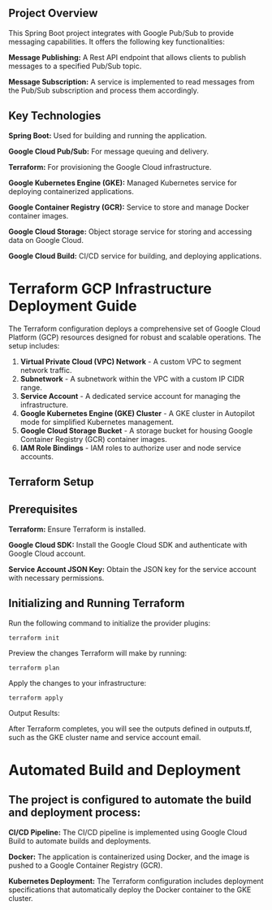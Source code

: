 ## Project Overview
This Spring Boot project integrates with Google Pub/Sub to provide messaging capabilities. It offers the following key functionalities:

**Message Publishing:** A Rest API endpoint that allows clients to publish messages to a specified Pub/Sub topic.

**Message Subscription:** A service is implemented to read messages from the Pub/Sub subscription and process them accordingly.

## Key Technologies
**Spring Boot:** Used for building and running the application.

**Google Cloud Pub/Sub:** For message queuing and delivery.

**Terraform:** For provisioning the Google Cloud infrastructure.

**Google Kubernetes Engine (GKE):** Managed Kubernetes service for deploying containerized applications.

**Google Container Registry (GCR):** Service to store and manage Docker container images.

**Google Cloud Storage:** Object storage service for storing and accessing data on Google Cloud.

**Google Cloud Build:** CI/CD service for building, and deploying applications.


# Terraform GCP Infrastructure Deployment Guide


The Terraform configuration deploys a comprehensive set of Google Cloud Platform (GCP) resources designed for robust and scalable operations. The setup includes:

1. **Virtual Private Cloud (VPC) Network** - A custom VPC to segment network traffic.
2. **Subnetwork** - A subnetwork within the VPC with a custom IP CIDR range.
3. **Service Account** - A dedicated service account for managing the infrastructure.
4. **Google Kubernetes Engine (GKE) Cluster** - A GKE cluster in Autopilot mode for simplified Kubernetes management.
5. **Google Cloud Storage Bucket** - A storage bucket for housing Google Container Registry (GCR) container images.
6. **IAM Role Bindings** - IAM roles to authorize user and node service accounts.


## Terraform Setup

## Prerequisites

**Terraform:** Ensure Terraform is installed.

**Google Cloud SDK:** Install the Google Cloud SDK and authenticate with Google Cloud account.

**Service Account JSON Key:** Obtain the JSON key for the service account with necessary permissions.


## Initializing and Running Terraform

Run the following command to initialize the provider plugins:

    terraform init


Preview the changes Terraform will make by running:

    terraform plan

Apply the changes to your infrastructure:

    terraform apply

Output Results:

After Terraform completes, you will see the outputs defined in outputs.tf, such as the GKE cluster name and service account email.

# Automated Build and Deployment

## The project is configured to automate the build and deployment process:

**CI/CD Pipeline:** The CI/CD pipeline is implemented using Google Cloud Build to automate builds and deployments.

**Docker:** The application is containerized using Docker, and the image is pushed to a Google Container Registry (GCR).

**Kubernetes Deployment:** The Terraform configuration includes deployment specifications that automatically deploy the Docker container to the GKE cluster.
